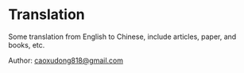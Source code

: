Translation
===========

Some translation from English to Chinese, include articles, paper, and books, etc.

Author: caoxudong818@gmail.com
